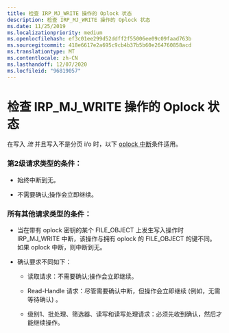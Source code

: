 ```yaml
---
title: 检查 IRP_MJ_WRITE 操作的 Oplock 状态
description: 检查 IRP_MJ_WRITE 操作的 Oplock 状态
ms.date: 11/25/2019
ms.localizationpriority: medium
ms.openlocfilehash: ef3c01ee299d52ddff2f55006ee09c09faad763b
ms.sourcegitcommit: 418e6617e2a695c9cb4b37b5b60e264760858acd
ms.translationtype: MT
ms.contentlocale: zh-CN
ms.lasthandoff: 12/07/2020
ms.locfileid: "96819057"
---
```

# <a name="checking-the-oplock-state-of-an-irp_mj_write-operation"></a>检查 IRP_MJ_WRITE 操作的 Oplock 状态

在写入 *流* 并且写入不是分页 i/o 时，以下 [oplock 中断](./breaking-oplocks.md)条件适用。

### <a name="conditions-for-a-level-2-request-type"></a>第2级请求类型的条件：

- 始终中断到无。

- 不需要确认;操作会立即继续。

### <a name="conditions-for-all-other-request-types"></a>所有其他请求类型的条件：

- 当在带有 oplock 密钥的某个 FILE_OBJECT 上发生写入操作时 IRP_MJ_WRITE 中断，该操作与拥有 oplock 的 FILE_OBJECT 的键不同。 如果 oplock 中断，则中断到无。

- 确认要求不同如下：

  - 读取请求：不需要确认;操作会立即继续。
  
  - Read-Handle 请求：尽管需要确认中断，但操作会立即继续 (例如，无需等待确认) 。
  
  - 级别1、批处理、筛选器、读写和读写处理请求：必须先收到确认，然后才能继续操作。
